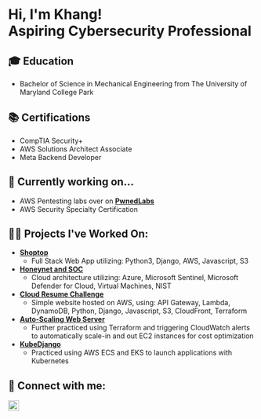 <h1>Hi, I'm Khang! <br/>Aspiring Cybersecurity Professional</h1>

<h2>🎓 Education</h2>

- Bachelor of Science in Mechanical Engineering from The University of Maryland College Park

<h2>📚 Certifications</h2>

- CompTIA Security+
- AWS Solutions Architect Associate
- Meta Backend Developer

<h2>💪 Currently working on...</h2>

- AWS Pentesting labs over on <b>[PwnedLabs](https://pwnedlabs.io)</b>
- AWS Security Specialty Certification

<h2>👨‍💻 Projects I've Worked On:</h2>

- <b>[Shoptop](https://github.com/aktran321/shoptop)</b>
  - Full Stack Web App utilizing: Python3, Django, AWS, Javascript, S3
- <b>[Honeynet and SOC](https://github.com/aktran321/Azure-Honeynet)</b>
  - Cloud architecture utilizing: Azure, Microsoft Sentinel, Microsoft Defender for Cloud, Virtual Machines, NIST
- <b>[Cloud Resume Challenge](https://github.com/aktran321/cloud-resume-challenge)</b>
  - Simple website hosted on AWS, using: API Gateway, Lambda, DynamoDB, Python, Django, Javascript, S3, CloudFront, Terraform
- <b>[Auto-Scaling Web Server](https://github.com/aktran321/AutoScalingWebServer)</b>
  - Further practiced using Terraform and triggering CloudWatch alerts to automatically scale-in and out EC2 instances for cost optimization 
- <b>[KubeDjango](https://github.com/aktran321/KubeDjango)</b>
  - Practiced using AWS ECS and EKS to launch applications with Kubernetes

<h2> 🤳 Connect with me:</h2>

[<img align="left" alt="KhangTran | LinkedIn" width="22px" src="https://cdn.jsdelivr.net/npm/simple-icons@v3/icons/linkedin.svg" />][linkedin]

[linkedin]: https://www.linkedin.com/in/khang-tran-622a44163/

<!--
[<img align="left" alt="JoshMadakor | YouTube" width="22px" src="https://cdn.jsdelivr.net/npm/simple-icons@v3/icons/youtube.svg" />][youtube]
[<img align="left" alt="JoshMadakor | Twitter" width="22px" src="https://cdn.jsdelivr.net/npm/simple-icons@v3/icons/twitter.svg" />][twitter]
[twitter]: https://twitter.com/joshmadakor
[youtube]: https://www.youtube.com/c/joshmadakor
[instagram]: https://www.instagram.com/joshmadakor/
**joshmadakor1/joshmadakor1** is a ✨ _special_ ✨ repository because its `README.md` (this file) appears on your GitHub profile.

Here are some ideas to get you started:

- 🔭 I’m currently working on ...
- 🌱 I’m currently learning ...
- 👯 I’m looking to collaborate on ...
- 🤔 I’m looking for help with ...
- 💬 Ask me about ...
- 📫 How to reach me: ...
- 😄 Pronouns: ...
- ⚡ Fun fact: ...
-->
